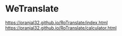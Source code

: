 # WeTranslate

https://pranjal32.github.io/RoTranslate/index.html
<br>
https://pranjal32.github.io/RoTranslate/calculator.html
